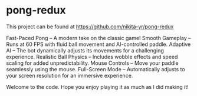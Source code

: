 # pong-redux
This project can be found at https://github.com/nikita-yr/pong-redux

Fast-Paced Pong – A modern take on the classic game!
Smooth Gameplay – Runs at 60 FPS with fluid ball movement and AI-controlled paddle.
Adaptive AI – The bot dynamically adjusts its movements for a challenging experience.
Realistic Ball Physics – Includes wobble effects and speed scaling for added unpredictability.
Mouse Controls – Move your paddle seamlessly using the mouse.
Full-Screen Mode – Automatically adjusts to your screen resolution for an immersive experience.

Welcome to the code. Hope you enjoy playing it as much as I did making it!
